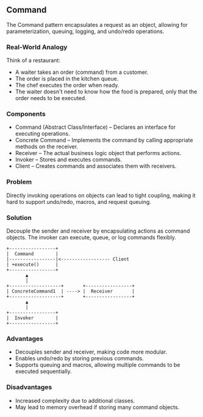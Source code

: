 ## Command
The Command pattern encapsulates a request as an object, allowing for parameterization, queuing, logging, and undo/redo operations.

### Real-World Analogy
Think of a restaurant:

- A waiter takes an order (command) from a customer.
- The order is placed in the kitchen queue.
- The chef executes the order when ready.
- The waiter doesn't need to know how the food is prepared, only that the order needs to be executed.

### Components
- Command (Abstract Class/Interface) – Declares an interface for executing operations.
- Concrete Command – Implements the command by calling appropriate methods on the receiver.
- Receiver – The actual business logic object that performs actions.
- Invoker – Stores and executes commands.
- Client – Creates commands and associates them with receivers.

### Problem
Directly invoking operations on objects can lead to tight coupling, making it hard to support undo/redo, macros, and request queuing.

### Solution
Decouple the sender and receiver by encapsulating actions as command objects. The invoker can execute, queue, or log commands flexibly.

```
+-----------------+
|  Command        |
|-----------------|<------------------ Client
| +execute()      |
+-----------------+
       ▲
       │
+-------------------+       +-----------------+
| ConcreteCommand1  | ----> |  Receiver       |
+-------------------+       +-----------------+
       ▲
       │
+-----------------+
|  Invoker        |
+-----------------+

```

### Advantages
- Decouples sender and receiver, making code more modular.
- Enables undo/redo by storing previous commands.
- Supports queuing and macros, allowing multiple commands to be executed sequentially.

### Disadvantages
- Increased complexity due to additional classes.
- May lead to memory overhead if storing many command objects.